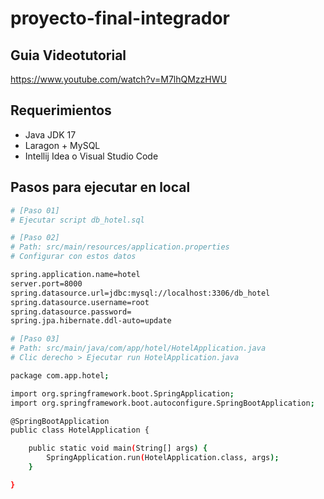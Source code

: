 # proyecto-final-integrador

## Guia Videotutorial

https://www.youtube.com/watch?v=M7lhQMzzHWU

## Requerimientos

- Java JDK 17
- Laragon + MySQL
- Intellij Idea o Visual Studio Code

## Pasos para ejecutar en local

```sh
# [Paso 01]
# Ejecutar script db_hotel.sql 
```

```sh
# [Paso 02]
# Path: src/main/resources/application.properties
# Configurar con estos datos

spring.application.name=hotel
server.port=8000
spring.datasource.url=jdbc:mysql://localhost:3306/db_hotel
spring.datasource.username=root
spring.datasource.password=
spring.jpa.hibernate.ddl-auto=update
```

```sh
# [Paso 03]
# Path: src/main/java/com/app/hotel/HotelApplication.java
# Clic derecho > Ejecutar run HotelApplication.java

package com.app.hotel;

import org.springframework.boot.SpringApplication;
import org.springframework.boot.autoconfigure.SpringBootApplication;

@SpringBootApplication
public class HotelApplication {

	public static void main(String[] args) {
		SpringApplication.run(HotelApplication.class, args);
	}

}
```

